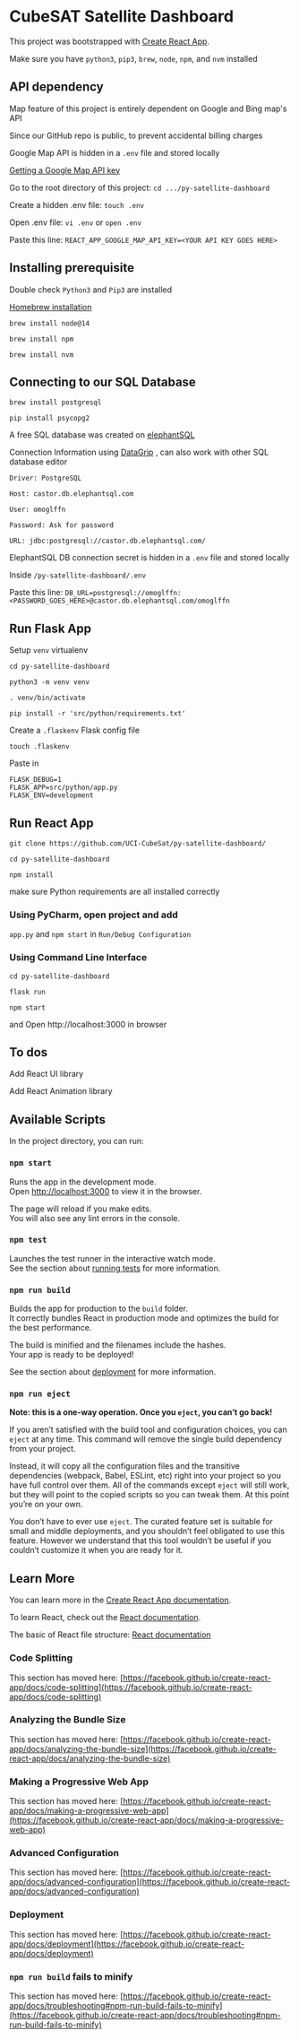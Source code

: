 # CubeSAT Satellite Dashboard

This project was bootstrapped with [Create React App](https://github.com/facebook/create-react-app).

Make sure you have `python3`, `pip3`, `brew`, `node`, `npm`, and `nvm` installed

## API dependency

Map feature of this project is entirely dependent on Google and Bing map's API

Since our GitHub repo is public, to prevent accidental billing charges

Google Map API is hidden in a `.env` file and stored locally

[Getting a Google Map API key](https://developers.google.com/maps/documentation/javascript/get-api-key)

Go to the root directory of this project: `cd .../py-satellite-dashboard`

Create a hidden .env file: `touch .env`

Open .env file: `vi .env` or `open .env`

Paste this line: `REACT_APP_GOOGLE_MAP_API_KEY=<YOUR API KEY GOES HERE>`

## Installing prerequisite

Double check `Python3` and `Pip3` are installed

[Homebrew installation](https://brew.sh/)

`brew install node@14`

`brew install npm`

`brew install nvm`

## Connecting to our SQL Database

`brew install postgresql`

`pip install psycopg2`

A free SQL database was created on [elephantSQL](https://www.elephantsql.com/)

Connection Information using [DataGrip](https://www.jetbrains.com/datagrip/)
, can also work with other SQL database editor

```
Driver: PostgreSQL

Host: castor.db.elephantsql.com

User: omoglffn

Password: Ask for password

URL: jdbc:postgresql://castor.db.elephantsql.com/
```

ElephantSQL DB connection secret is hidden in a `.env` file and stored locally

Inside `/py-satellite-dashboard/.env`

Paste this line: `DB_URL=postgresql://omoglffn:<PASSWORD_GOES_HERE>@castor.db.elephantsql.com/omoglffn`

## Run Flask App

Setup `venv` virtualenv

`cd py-satellite-dashboard`

`python3 -m venv venv`

`. venv/bin/activate`

`pip install -r 'src/python/requirements.txt'`

Create a `.flaskenv` Flask config file

`touch .flaskenv`

Paste in

```
FLASK_DEBUG=1
FLASK_APP=src/python/app.py
FLASK_ENV=development
```

## Run React App

`git clone https://github.com/UCI-CubeSat/py-satellite-dashboard/`

`cd py-satellite-dashboard`

`npm install`

make sure Python requirements are all installed correctly

### Using PyCharm, open project and add

`app.py` and `npm start` in `Run/Debug Configuration`

### Using Command Line Interface

`cd py-satellite-dashboard`

`flask run`

`npm start`

and Open http://localhost:3000 in browser

## To dos

Add React UI library

Add React Animation library


## Available Scripts

In the project directory, you can run:

### `npm start`

Runs the app in the development mode.\
Open [http://localhost:3000](http://localhost:3000) to view it in the browser.

The page will reload if you make edits.\
You will also see any lint errors in the console.

### `npm test`

Launches the test runner in the interactive watch mode.\
See the section about [running tests](https://facebook.github.io/create-react-app/docs/running-tests) for more information.

### `npm run build`

Builds the app for production to the `build` folder.\
It correctly bundles React in production mode and optimizes the build for the best performance.

The build is minified and the filenames include the hashes.\
Your app is ready to be deployed!

See the section about [deployment](https://facebook.github.io/create-react-app/docs/deployment) for more information.

### `npm run eject`

**Note: this is a one-way operation. Once you `eject`, you can’t go back!**

If you aren’t satisfied with the build tool and configuration choices, you can `eject` at any time. This command will remove the single build dependency from your project.

Instead, it will copy all the configuration files and the transitive dependencies (webpack, Babel, ESLint, etc) right into your project so you have full control over them. All of the commands except `eject` will still work, but they will point to the copied scripts so you can tweak them. At this point you’re on your own.

You don’t have to ever use `eject`. The curated feature set is suitable for small and middle deployments, and you shouldn’t feel obligated to use this feature. However we understand that this tool wouldn’t be useful if you couldn’t customize it when you are ready for it.

## Learn More

You can learn more in the [Create React App documentation](https://facebook.github.io/create-react-app/docs/getting-started).

To learn React, check out the [React documentation](https://reactjs.org/).

The basic of React file structure: [React documentation](https://www.cluemediator.com/create-react-application-multiple-components)

### Code Splitting

This section has moved here: [https://facebook.github.io/create-react-app/docs/code-splitting](https://facebook.github.io/create-react-app/docs/code-splitting)

### Analyzing the Bundle Size

This section has moved here: [https://facebook.github.io/create-react-app/docs/analyzing-the-bundle-size](https://facebook.github.io/create-react-app/docs/analyzing-the-bundle-size)

### Making a Progressive Web App

This section has moved here: [https://facebook.github.io/create-react-app/docs/making-a-progressive-web-app](https://facebook.github.io/create-react-app/docs/making-a-progressive-web-app)

### Advanced Configuration

This section has moved here: [https://facebook.github.io/create-react-app/docs/advanced-configuration](https://facebook.github.io/create-react-app/docs/advanced-configuration)

### Deployment

This section has moved here: [https://facebook.github.io/create-react-app/docs/deployment](https://facebook.github.io/create-react-app/docs/deployment)

### `npm run build` fails to minify

This section has moved here: [https://facebook.github.io/create-react-app/docs/troubleshooting#npm-run-build-fails-to-minify](https://facebook.github.io/create-react-app/docs/troubleshooting#npm-run-build-fails-to-minify)
